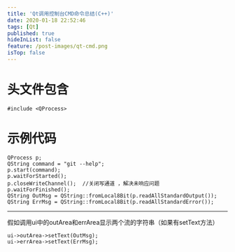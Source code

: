 ```yaml
---
title: 'Qt调用控制台CMD命令总结(C++)'
date: 2020-01-18 22:52:46
tags: [Qt]
published: true
hideInList: false
feature: /post-images/qt-cmd.png
isTop: false
---
```

# 头文件包含

```
#include <QProcess>
```
# 示例代码

```
QProcess p;
QString command = "git --help";
p.start(command);
p.waitForStarted();
p.closeWriteChannel();  //关闭写通道 ，解决未响应问题
p.waitForFinished();
QString OutMsg = QString::fromLocal8Bit(p.readAllStandardOutput());
QString ErrMsg = QString::fromLocal8Bit(p.readAllStandardError());
```

-- --

假如调用ui中的outArea和errArea显示两个流的字符串（如果有setText方法）

```
ui->outArea->setText(OutMsg);
ui->errArea->setText(ErrMsg);
```